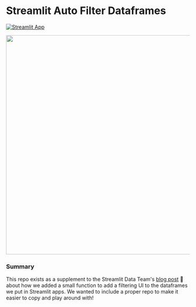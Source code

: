 # Streamlit Auto Filter Dataframes

[![Streamlit App](https://static.streamlit.io/badges/streamlit_badge_black_white.svg)]()

<img width="600" src="">

### Summary

This repo exists as a supplement to the Streamlit Data Team's [blog post]() 🎉 about how we added a small function to add a filtering UI to the dataframes we put in Streamlit apps. We wanted to include a proper repo to make it easier to copy and play around with!

